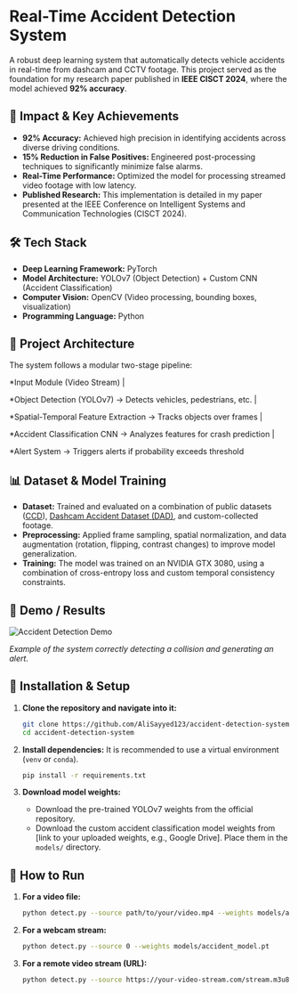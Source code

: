 # Real-Time Accident Detection System

A robust deep learning system that automatically detects vehicle accidents in real-time from dashcam and CCTV footage. This project served as the foundation for my research paper published in **IEEE CISCT 2024**, where the model achieved **92% accuracy**.

## 🚀 Impact & Key Achievements

- **92% Accuracy:** Achieved high precision in identifying accidents across diverse driving conditions.
- **15% Reduction in False Positives:** Engineered post-processing techniques to significantly minimize false alarms.
- **Real-Time Performance:** Optimized the model for processing streamed video footage with low latency.
- **Published Research:** This implementation is detailed in my paper presented at the IEEE Conference on Intelligent Systems and Communication Technologies (CISCT 2024).

## 🛠️ Tech Stack

- **Deep Learning Framework:** PyTorch
- **Model Architecture:** YOLOv7 (Object Detection) + Custom CNN (Accident Classification)
- **Computer Vision:** OpenCV (Video processing, bounding boxes, visualization)
- **Programming Language:** Python

## 📁 Project Architecture

The system follows a modular two-stage pipeline:

*Input Module (Video Stream)
|

*Object Detection (YOLOv7) -> Detects vehicles, pedestrians, etc.
|

*Spatial-Temporal Feature Extraction -> Tracks objects over frames
|

*Accident Classification CNN -> Analyzes features for crash prediction
|

*Alert System -> Triggers alerts if probability exceeds threshold

## 📊 Dataset & Model Training

- **Dataset:** Trained and evaluated on a combination of public datasets ([CCD](https://crisisnlp.qcri.org/ccd)), [Dashcam Accident Dataset (DAD)](https://aliensunmin.github.io/project/dashcam/), and custom-collected footage.
- **Preprocessing:** Applied frame sampling, spatial normalization, and data augmentation (rotation, flipping, contrast changes) to improve model generalization.
- **Training:** The model was trained on an NVIDIA GTX 3080, using a combination of cross-entropy loss and custom temporal consistency constraints.

## 📸 Demo / Results

![Accident Detection Demo](results/demo.gif) <!-- Replace with a link to your actual GIF -->

*Example of the system correctly detecting a collision and generating an alert.*

## 🔧 Installation & Setup

1.  **Clone the repository and navigate into it:**
    ```bash
    git clone https://github.com/AliSayyed123/accident-detection-system.git
    cd accident-detection-system
    ```

2.  **Install dependencies:**
    It is recommended to use a virtual environment (`venv` or `conda`).
    ```bash
    pip install -r requirements.txt
    ```

3.  **Download model weights:**
    *   Download the pre-trained YOLOv7 weights from the official repository.
    *   Download the custom accident classification model weights from [link to your uploaded weights, e.g., Google Drive]. Place them in the `models/` directory.

## 🚀 How to Run

1.  **For a video file:**
    ```bash
    python detect.py --source path/to/your/video.mp4 --weights models/accident_model.pt
    ```

2.  **For a webcam stream:**
    ```bash
    python detect.py --source 0 --weights models/accident_model.pt
    ```

3.  **For a remote video stream (URL):**
    ```bash
    python detect.py --source https://your-video-stream.com/stream.m3u8 --weights models/accident_model.pt
    ```

